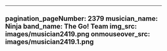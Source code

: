 ------
pagination_pageNumber: 2379
musician_name: Ninja
band_name: The Go! Team
img_src: images/musician2419.png
onmouseover_src: images/musician2419.1.png
------